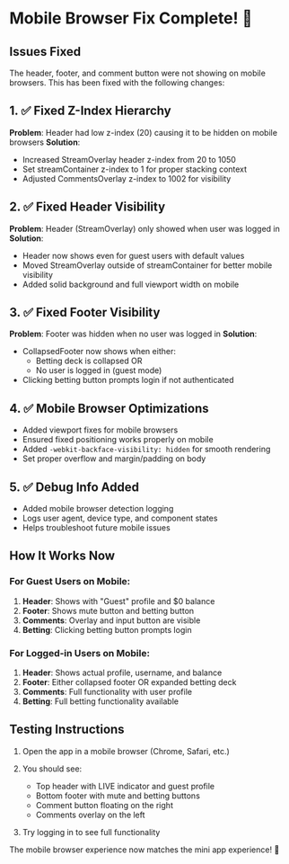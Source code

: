 # Mobile Browser Fix Complete! 📱

## Issues Fixed

The header, footer, and comment button were not showing on mobile browsers. This has been fixed with the following changes:

## 1. ✅ Fixed Z-Index Hierarchy
**Problem**: Header had low z-index (20) causing it to be hidden on mobile browsers
**Solution**: 
- Increased StreamOverlay header z-index from 20 to 1050
- Set streamContainer z-index to 1 for proper stacking context
- Adjusted CommentsOverlay z-index to 1002 for visibility

## 2. ✅ Fixed Header Visibility
**Problem**: Header (StreamOverlay) only showed when user was logged in
**Solution**: 
- Header now shows even for guest users with default values
- Moved StreamOverlay outside of streamContainer for better mobile visibility
- Added solid background and full viewport width on mobile

## 3. ✅ Fixed Footer Visibility  
**Problem**: Footer was hidden when no user was logged in
**Solution**:
- CollapsedFooter now shows when either:
  - Betting deck is collapsed OR
  - No user is logged in (guest mode)
- Clicking betting button prompts login if not authenticated

## 4. ✅ Mobile Browser Optimizations
- Added viewport fixes for mobile browsers
- Ensured fixed positioning works properly on mobile
- Added `-webkit-backface-visibility: hidden` for smooth rendering
- Set proper overflow and margin/padding on body

## 5. ✅ Debug Info Added
- Added mobile browser detection logging
- Logs user agent, device type, and component states
- Helps troubleshoot future mobile issues

## How It Works Now

### For Guest Users on Mobile:
1. **Header**: Shows with "Guest" profile and $0 balance
2. **Footer**: Shows mute button and betting button
3. **Comments**: Overlay and input button are visible
4. **Betting**: Clicking betting button prompts login

### For Logged-in Users on Mobile:
1. **Header**: Shows actual profile, username, and balance
2. **Footer**: Either collapsed footer OR expanded betting deck
3. **Comments**: Full functionality with user profile
4. **Betting**: Full betting functionality available

## Testing Instructions

1. Open the app in a mobile browser (Chrome, Safari, etc.)
2. You should see:
   - Top header with LIVE indicator and guest profile
   - Bottom footer with mute and betting buttons
   - Comment button floating on the right
   - Comments overlay on the left

3. Try logging in to see full functionality

The mobile browser experience now matches the mini app experience! 🎉
